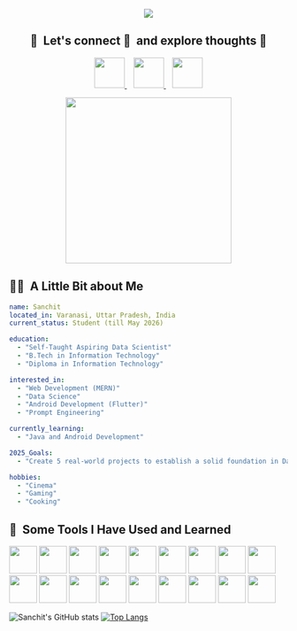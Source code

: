 <p align="center">
  <img src="https://capsule-render.vercel.app/api?type=waving&height=200&color=gradient&text=Hello%20Everyone"
</p>
 <h2 align="center">💬&nbsp; Let's connect  🔗&nbsp; and explore thoughts 🤖</h2>
   <p align="center">
<a href="https://www.instagram.com/thepiyushmalhotra/">
  <img height="55" src="https://user-images.githubusercontent.com/46517096/166974368-9798f39f-1f46-499c-b14e-81f0a3f83a06.png"/>
</a>&nbsp;&nbsp;
<a href="https://www.x.com/sanchit_coderr/">
  <img height="55" src="https://cdn2.iconfinder.com/data/icons/threads-by-instagram/24/x-logo-twitter-new-brand-contained-64.png"/>
</a>&nbsp;&nbsp;
<a href="https://www.linkedin.com/in/sanchit-312928214/">
  <img height="55" src="https://cdn2.iconfinder.com/data/icons/social-media-2285/512/1_Linkedin_unofficial_colored_svg-64.png"/>
</a></p>
<p align="center"><img height="300" src="https://media.tenor.com/6zYlz0L8hI4AAAAj/benjammins-linkedin.gif"/></p>
<h2>👨‍💻 &nbsp;A Little Bit about Me </h3>

```yaml
name: Sanchit  
located_in: Varanasi, Uttar Pradesh, India  
current_status: Student (till May 2026)  

education:  
  - "Self-Taught Aspiring Data Scientist"  
  - "B.Tech in Information Technology"  
  - "Diploma in Information Technology"  

interested_in:  
  - "Web Development (MERN)"  
  - "Data Science"  
  - "Android Development (Flutter)"  
  - "Prompt Engineering"  

currently_learning:  
  - "Java and Android Development"  

2025_Goals:  
  - "Create 5 real-world projects to establish a solid foundation in Data Science and DSA"  

hobbies:  
  - "Cinema"  
  - "Gaming"  
  - "Cooking"
```

<h2> 🚀 &nbsp;Some Tools I Have Used and Learned</h2>
<p align="left">
            <img height="50"src="https://cdn.jsdelivr.net/gh/devicons/devicon@latest/icons/vscode/vscode-original.svg" />
            <img height="50"src="https://cdn.jsdelivr.net/gh/devicons/devicon@latest/icons/html5/html5-original.svg" />
            <img height="50"src="https://cdn.jsdelivr.net/gh/devicons/devicon@latest/icons/css3/css3-original.svg" />
            <img height="50"src="https://cdn.jsdelivr.net/gh/devicons/devicon@latest/icons/javascript/javascript-original.svg" />
            <img height="50"src="https://cdn.jsdelivr.net/gh/devicons/devicon@latest/icons/react/react-original-wordmark.svg" />
            <img height="50"src="https://cdn.jsdelivr.net/gh/devicons/devicon@latest/icons/nodejs/nodejs-original-wordmark.svg" />
            <img height="50"src="https://cdn.jsdelivr.net/gh/devicons/devicon@latest/icons/mongodb/mongodb-original-wordmark.svg" />
            <img height="50"src="https://cdn.jsdelivr.net/gh/devicons/devicon@latest/icons/express/express-original.svg" />
            <img height="50"src="https://cdn.jsdelivr.net/gh/devicons/devicon@latest/icons/c/c-original.svg" />
            <img height="50"src="https://cdn.jsdelivr.net/gh/devicons/devicon@latest/icons/python/python-original.svg" />
            <img height="50"src="https://cdn.jsdelivr.net/gh/devicons/devicon@latest/icons/java/java-original-wordmark.svg" />
            <img height="50"src="https://cdn.jsdelivr.net/gh/devicons/devicon@latest/icons/bootstrap/bootstrap-original.svg" />
            <img height="50"src="https://cdn.jsdelivr.net/gh/devicons/devicon@latest/icons/reactbootstrap/reactbootstrap-original.svg" />
            <img height="50"src="https://cdn.jsdelivr.net/gh/devicons/devicon@latest/icons/npm/npm-original-wordmark.svg" />
            <img height="50"src="https://cdn.jsdelivr.net/gh/devicons/devicon@latest/icons/flask/flask-original-wordmark.svg" />
            <img height="50"src="https://cdn.jsdelivr.net/gh/devicons/devicon@latest/icons/flutter/flutter-original.svg" />
            <img height="50"src="https://cdn.jsdelivr.net/gh/devicons/devicon@latest/icons/git/git-original.svg" />
            <img height="50"src="https://cdn.jsdelivr.net/gh/devicons/devicon@latest/icons/github/github-original-wordmark.svg" />
</p>

![Sanchit's GitHub stats](https://github-readme-stats.vercel.app/api?username=karlex1&show_icons=true&theme=radical)
[![Top Langs](https://github-readme-stats.vercel.app/api/top-langs/?username=karlex1&layout=donut)](https://github.com/karlex1/github-readme-stats)

